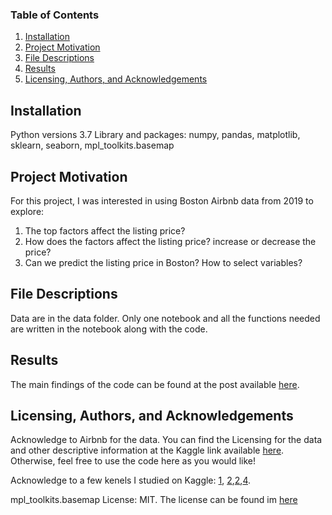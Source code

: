 ### Table of Contents

1. [Installation](#installation)
2. [Project Motivation](#motivation)
3. [File Descriptions](#files)
4. [Results](#results)
5. [Licensing, Authors, and Acknowledgements](#licensing)

## Installation <a name="installation"></a>

Python versions 3.7
Library and packages: numpy, pandas, matplotlib, sklearn, seaborn, mpl_toolkits.basemap

## Project Motivation<a name="motivation"></a>

For this project, I was interested in using Boston Airbnb data from 2019 to explore:

1. The top factors affect the listing price?
2. How does the factors affect the listing price? increase or decrease the price?
3. Can we predict the listing price in Boston? How to select variables?

## File Descriptions <a name="files"></a>

Data are in the data folder.
Only one notebook and all the functions needed are written in the notebook along with the code.  

## Results<a name="results"></a>

The main findings of the code can be found at the post available [here](https://medium.com/@zhaoyunma/boston-airbnb-listing-price-estimator-ea34e5370395).

## Licensing, Authors, and Acknowledgements<a name="licensing"></a>

Acknowledge to Airbnb for the data.  You can find the Licensing for the data and other descriptive information at the Kaggle link available [here](https://www.kaggle.com/airbnb/boston).  Otherwise, feel free to use the code here as you would like! 

Acknowledge to a few kenels I studied on Kaggle: [1](https://www.kaggle.com/kostyabahshetsyan/boston-airbnb-visualization), [2](https://www.kaggle.com/krystal96/ridge-regression),[2](https://www.kaggle.com/afamos/airbnb-price-estimator),[4](https://www.kaggle.com/residentmario/modeling-prices#Classification).

mpl_toolkits.basemap License: MIT. The license can be found im [here](https://anaconda.org/conda-forge/basemap)
